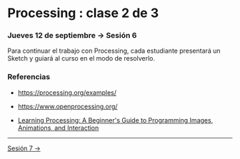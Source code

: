 # Processing : clase 2 de 3

### Jueves 12 de septiembre → Sesión 6

Para continuar el trabajo con Processing, cada estudiante presentará un Sketch y guiará al curso en el modo de resolverlo. 

### Referencias

- https://processing.org/examples/

- https://www.openprocessing.org/

- [Learning Processing: A Beginner's Guide to Programming Images, Animations, and Interaction](https://www.youtube.com/user/shiffman/playlists?view=50&sort=dd&shelf_id=2)

-------

[Sesión 7 →](https://github.com/profesorfaco/AUD5V0010-2019-2/tree/gh-pages/sesion-07)
